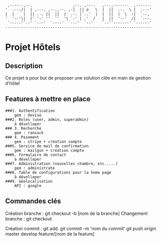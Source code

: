 
     ,-----.,--.                  ,--. ,---.   ,--.,------.  ,------.
    '  .--./|  | ,---. ,--.,--. ,-|  || o   \  |  ||  .-.  \ |  .---'
    |  |    |  || .-. ||  ||  |' .-. |`..'  |  |  ||  |  \  :|  `--, 
    '  '--'\|  |' '-' ''  ''  '\ `-' | .'  /   |  ||  '--'  /|  `---.
     `-----'`--' `---'  `----'  `---'  `--'    `--'`-------' `------'
    ----------------------------------------------------------------- 
# Projet Hôtels

## Description
Ce projet à pour but de proposer une solution clée en main de gestion d'hôtel

## Features à mettre en place
    ###1. Authentification 
        gem : devise
    ###2. Roles (user, admin, superadmin)
        à dévelloper
    ### 3. Recherche
        gem : ransack    
    ### 4. Paiement
        gem : stripe + création compte
    ###5. Service de mail de confirmation
        gem : mailgun + création compte
    ###6. Formulaire de contact 
        à dévelloper
    ###7. Administration (nouvelles chambre, etc.....)
        gem : administrate
    ###8. Table de configurations pour la home page
        à dévelloper
    ###9. Géolocalisation
        API : google

## Commandes clés
Création branche    : git checkout -b [nom de la branche]
Changement branche  : git checkout

Création commit     : git add.
                      git commit -m 'nom du commit'
                      git push origin master
                                      develop
                                      feature/[nom de la feature]